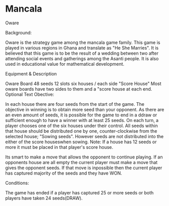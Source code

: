 # Mancala
Oware

Background:

Oware is the strategy game among the mancala game family. This game is played in various regions in Ghana and translate as "He She Marries". It is believed that this game is to be the result of a wedding between two after attending social events and gatherings among the Asanti people. It is also used in educational value for mathematical development.

Equipment & Description

Oware Board
48 seeds
12 slots
six houses / each side
"Score House" Most oware boards have two sides to them and a "score house at each end. Optional Text
Obective:

In each house there are four seeds from the start of the game. 
The objective in winning is to obtain more seed than your opponent. 
As there are an even amount of seeds, it is possible for the game to end in a ddraw or sufficient enough to have a winner with at least 25 seeds. 
On each turn, a player chooses one of the six houses under their control. 
All seeds within that house should be distributed one by one, counter-clockwise from the selected house; "Sowing seeds". 
However seeds are not distributed into the either of the score houseswhen sowing. 
Note: If a house has 12 seeds or more it must be placed in that player's score house.

Its smart to make a move that allows the opponent to continue playing. 
If an opponents house are all empty the current player must make a move that gives the opponent seeds. 
If that move is inpossible then the current player has captured majority of the seeds and they have WON.

Conditions:

The game has ended if a player has captured 25 or more seeds or both players have taken 24 seeds(DRAW).
